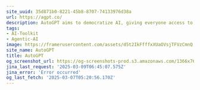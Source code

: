 ```yaml
---
site_uuid: 35d871b0-8221-45b8-8707-74133976d38a
url: https://agpt.co/
description: AutoGPT aims to democratize AI, giving everyone access to powerful digital assistants. Our goal is to help you achieve more with less effort and cost.
tags:
- AI-Toolkit
- Agentic-AI
image: https://framerusercontent.com/assets/d5t2IkFfffxXUaOVsjTFVzCmnQ.png
site_name: AutoGPT
title: AutoGPT
og_screenshot_url: https://og-screenshots-prod.s3.amazonaws.com/1366x768/80/false/2ce7c1f399a06ecc9017f17e0c1ae1f59a5b8fd960d075a4b0e92d59abdb9ea2.jpeg
jina_last_request: '2025-03-09T06:45:07.575Z'
jina_error: 'Error occurred'
og_last_fetch: '2025-03-07T05:20:56.170Z'
---
```


